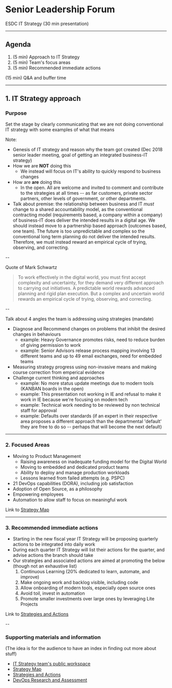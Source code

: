 # Senior Leadership Forum

ESDC IT Strategy (30 min presentation)

---

## Agenda

1. (5 min) Approach to IT Strategy
2. (5 min) Team's focus areas
3. (5 min) Recommended immediate actions

(15 min) Q&A and buffer time

---

## 1. IT Strategy approach

### Purpose

Set the stage by clearly communicating that we are not doing conventional IT strategy with some examples of what that means

Note:

- Genesis of IT strategy and reason why the team got created (Dec 2018 senior leader meeting, goal of getting an integrated business-IT strategy)
- How we are **NOT** doing this
  - We instead will focus on IT's ability to quickly respond to business changes
- How are **are** doing this
  - In the open. All are welcome and invited to comment and contribute to the strategies at all times -- as far customers, private sector partners, other levels of government, or other departments.
- Talk about premise: the relationship between business and IT _must_ change to a shared accountability model, as the conventional contracting model (requirements based, a company within a company) of business-IT does deliver the intended results in a digital age. We should instead move to a partnership based approach (outcomes based, one team). The future is too unpredictable and complex so the conventional long term planning do not deliver the intended results. Therefore, we must instead reward an empirical cycle of trying, observing, and correcting.

--

Quote of Mark Schwartz

> To work effectively in the digital world, you must first accept complexity and uncertainty, for they demand very different approach to carrying out initiatives. A predictable world rewards advanced planning and rigid plan execution. But a complex and uncertain world rewards an empirical cycle of trying, observing, and correcting.

--

Talk about 4 angles the team is addressing using strategies (mandate)

- Diagnose and Recommend changes on problems that inhibit the desired changes in behaviours
  - example: Heavy Governance promotes risks, need to reduce burden of giving permission to work
  - example: Senior Advisors release process mapping involving 13 different teams and up to 49 email exchanges, need for embedded teams
- Measuring strategy progress using non-invasive means and making course correction from emperical evidence
- Challenge current thinking and approaches
  - example: No more status update meetings due to modern tools (KANBAN boards in the open)
  - example: This presentation not working in IE and refusal to make it work in IE because we're focusing on modern tech
  - example: Technical work needing to be reviewed by non technical staff for approval
  - example: Defaults over standards (if an expert in their respective area proposes a different approach than the departmental 'default' they are free to do so -- perhaps that will become the next default)

---

### 2. Focused Areas

- Moving to Product Management
  - Raising awareness on inadequate funding model for the Digital World
  - Moving to embedded and dedicated product teams
  - Ability to deploy and manage production workloads
  - Lessons learned from failed attempts (e.g. PSPC)
- 21 DevOps capabilities (DORA), including job satisfaction
- Adoption of Open Source, as a philosophy
- Empowering employees
- Automation to allow staff to focus on meaningful work

Link to [Strategy Map](https://sara-sabr.github.io/ITStrategy/strategy-summary.html)

---

### 3. Recommended immediate actions

- Starting in the new fiscal year IT Strategy will be proposing quarterly actions to be integrated into daily work
- During each quarter IT Strategy will list their actions for the quarter, and advise actions the branch should take
- Our strategies and associated actions are aimed at promoting the below (though not an exhaustive list)
  1. Continuous Learning (20% dedicated to learn, automate, and improve)
  2. Make ongoing work and backlog visible, including code
  3. Allow onboarding of modern tools, especially open source ones
  4. Avoid toil, invest in automation
  5. Promote smaller investments over large ones by leveraging Lite Projects

Link to [Strategies and Actions](https://sara-sabr.github.io/ITStrategy/strategies-actions.html)

--

### Supporting materials and information

(The idea is for the audience to have an index in finding out more about stuff)

- [IT Strategy team's public workspace](https://sara-sabr.github.io/ITStrategy)
- [Strategy Map](https://sara-sabr.github.io/ITStrategy/strategy-summary.html)
- [Strategies and Actions](https://sara-sabr.github.io/ITStrategy/strategies-actions.html)
- [DevOps Research and Assessment](https://cloud.google.com/devops/)
